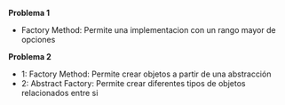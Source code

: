 **Problema 1**
 - Factory Method: Permite una implementacion con un rango mayor de opciones

**Problema 2**
 - 1: Factory Method: Permite crear objetos a partir de una abstracción
 - 2: Abstract Factory: Permite crear diferentes tipos de objetos relacionados entre si
